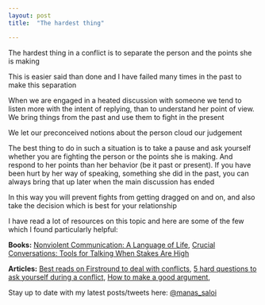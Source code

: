 ```yaml
---
layout: post
title:  "The hardest thing"

---
```


The hardest thing in a conflict is to separate the person and the points she is making

This is easier said than done and I have failed many times in the past to make this separation

When we are engaged in a heated discussion with someone we tend to listen more with the intent of replying, than to understand her point of view. We bring things from the past and use them to fight in the present

We let our preconceived notions about the person cloud our judgement

The best thing to do in such a situation is to take a pause and ask yourself whether you are fighting the person or the points she is making. And respond to her points than her behavior (be it past or present). If you have been hurt by her way of speaking, something she did in the past, you can always bring that up later when the main discussion has ended

In this way you will prevent fights from getting dragged on and on, and also take the decision which is best for your relationship

I have read a lot of resources on this topic and here are some of the few which I found particularly helpful:

**Books:** [Nonviolent Communication: A Language of Life](https://manassaloi.com/booksummaries/2016/05/10/nonviolent-communication-marshall-rosenberg.html), [Crucial Conversations: Tools for Talking When Stakes Are High](https://manassaloi.com/booksummaries/2016/05/09/crucial-conversations-kerry-patterson.html)

**Articles:** [Best reads on Firstround to deal with conflicts](https://firstround.com/review/our-6-must-reads-for-cutting-through-conflict-and-tough-conversations/), [5 hard questions to ask yourself during a conflict](https://medium.com/the-year-of-the-looking-glass/5-hard-questions-to-ask-yourself-during-a-conflict-f4a91bab347a), [How to make a good argument](https://medium.com/@ameet/the-5-principles-of-good-argument-63d394ca3051), []()

Stay up to date with my latest posts/tweets here: [@manas_saloi](http://twitter.com/manas_saloi)
